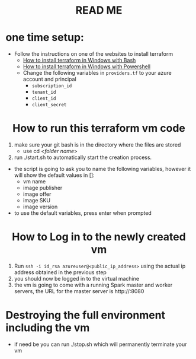 # <center>READ ME
# one time setup: 
* Follow the instructions on one of the websites to install terraform
  * [How to install terraform in Windows with Bash](https://docs.microsoft.com/en-us/azure/developer/terraform/get-started-windows-bash?tabs=bash)
  * [How to install terraform in Windows with Powershell](https://docs.microsoft.com/en-us/azure/developer/terraform/get-started-windows-powershell?tabs=bash)
  * Change the following variables in `providers.tf` to your azure account and principal
    * `subscription_id`
    * `tenant_id`
    * `client_id`
    * `client_secret`
    
# <center>How to run this terraform vm code

1. make sure your git bash is in the directory where the files are stored
   * use cd <*folder name*>
2. run ./start.sh to automatically start the creation process.
  - the script is going to ask you to name the following variables, however it will show the default values in []: 
    - vm name
    - image publisher
    - image offer 
    - image SKU
    - image version
  - to use the default variables, press enter when prompted
   

# <center>How to Log in to the newly created vm

1. Run `ssh -i id_rsa azureuser@<public_ip_address>` using the actual ip address obtained in the previous step
2. you should now be logged in to the virtual machine
3. the vm is going to come with a running Spark master and worker servers, the URL for the master server is http://<public ip address>:8080
 
 
# Destroying the full environment including the vm 
* if need be you can run ./stop.sh which will permanently terminate your vm
